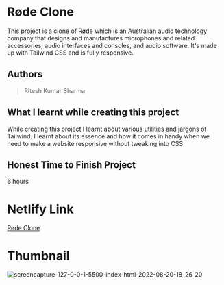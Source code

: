 
# Røde Clone

This project is a clone of Røde which is an Australian audio technology company that designs and manufactures microphones and related accessories, audio interfaces and consoles, and audio software. It's made up with Tailwind CSS and is fully responsive.





## Authors

 >Ritesh Kumar Sharma


## What I learnt while creating this project

While creating this project I learnt about various utilities and jargons of Tailwind. I learnt about its essence and how it comes in handy when we need to make a website responsive without tweaking into CSS



## Honest Time to Finish Project

6 hours



# Netlify Link

[Røde Clone](https://Rode-clone-rk.netlify.app/)

# Thumbnail
![screencapture-127-0-0-1-5500-index-html-2022-08-20-18_26_20](https://user-images.githubusercontent.com/109421054/188310728-11d443fa-0910-41e0-8b10-13a3702a861a.png)


